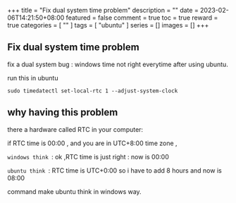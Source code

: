+++
title = "Fix dual system time problem"
description = ""
date = 2023-02-06T14:21:50+08:00
featured = false
comment = true
toc = true
reward = true
categories = [
  ""
]
tags = [
  "ubuntu"
]
series = []
images = []
+++
## Fix dual system time problem

fix a dual system bug : windows time not right everytime after using ubuntu.

run this in ubuntu
```
sudo timedatectl set-local-rtc 1 --adjust-system-clock
```


## why having this problem

there a hardware called RTC in your computer:

if RTC time is 00:00 , and you are in UTC+8:00 time zone ,

`windows think `: ok ,RTC time is just right : now is 00:00

`ubuntu think `: RTC time is UTC+0:00 so i have to add 8 hours and now is 08:00

command make ubuntu think in windows way.